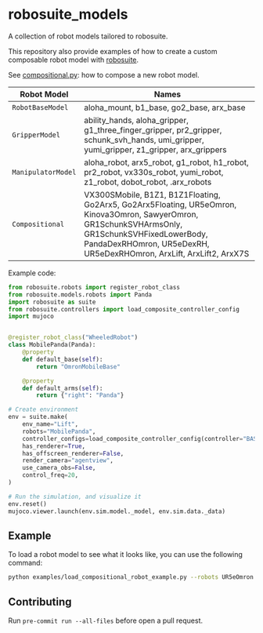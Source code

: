 # robosuite_models

A collection of robot models tailored to robosuite. 

This repository also provide examples of how to create a custom composable robot model with [robosuite](https://github.com/ARISE-Initiative/robosuite).

See [compositional.py](robosuite_models/robots/compositional.py): how to compose a new robot model.

| Robot Model        | Names                                                                                                                                                                                                                     |
|--------------------|---------------------------------------------------------------------------------------------------------------------------------------------------------------------------------------------------------------------------|
| `RobotBaseModel`   | aloha_mount, b1_base, go2_base, arx_base                                                                                                                                                                                  |
| `GripperModel`     | ability_hands, aloha_gripper, g1_three_finger_gripper, pr2_gripper, schunk_svh_hands, umi_gripper, yumi_gripper, z1_gripper, arx_grippers                                                                                 |
| `ManipulatorModel` | aloha_robot, arx5_robot, g1_robot, h1_robot, pr2_robot, vx330s_robot, yumi_robot, z1_robot, dobot_robot, .arx_robots                                                                                                      |
| `Compositional`    | VX300SMobile, B1Z1, B1Z1Floating, Go2Arx5, Go2Arx5Floating, UR5eOmron, Kinova3Omron, SawyerOmron, GR1SchunkSVHArmsOnly, GR1SchunkSVHFixedLowerBody, PandaDexRHOmron, UR5eDexRH, UR5eDexRHOmron, ArxLift, ArxLift2, ArxX7S |

Example code:

```py
from robosuite.robots import register_robot_class
from robosuite.models.robots import Panda
import robosuite as suite
from robosuite.controllers import load_composite_controller_config
import mujoco


@register_robot_class("WheeledRobot")
class MobilePanda(Panda):
    @property
    def default_base(self):
        return "OmronMobileBase"

    @property
    def default_arms(self):
        return {"right": "Panda"}

# Create environment
env = suite.make(
    env_name="Lift",
    robots="MobilePanda",
    controller_configs=load_composite_controller_config(controller="BASIC"),
    has_renderer=True,
    has_offscreen_renderer=False,
    render_camera="agentview",
    use_camera_obs=False,
    control_freq=20,
)

# Run the simulation, and visualize it
env.reset()
mujoco.viewer.launch(env.sim.model._model, env.sim.data._data)
```

## Example

To load a robot model to see what it looks like, you can use the following command:
```sh
python examples/load_compositional_robot_example.py --robots UR5eOmron  --controller BASIC
```

## Contributing

Run `pre-commit run --all-files` before open a pull request.
